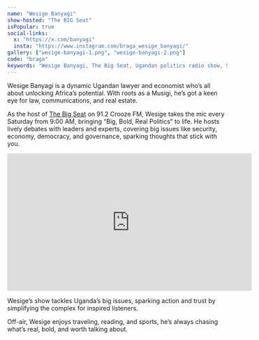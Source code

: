 ```yaml
---
name: "Wesige Banyagi"
show-hosted: "The BIG Seat"
isPopular: true
social-links:
  x: "https://x.com/banyagi"
  insta: "https://www.instagram.com/braga_wesige_banyagi/"
gallery: ["wesige-banyagi-1.png", "wesige-banyagi-2.png"]
code: "braga"
keywords: "Wesige Banyagi, The Big Seat, Ugandan politics radio show, 91.2 Crooze Fm Big Seat"
---
```


Wesige Banyagi is a dynamic Ugandan lawyer and economist who’s all about unlocking Africa’s potential. With roots as a Musigi, he’s got a keen eye for law, communications, and real estate.

As the host of [The Big Seat](/shows/big-seat) on 91.2 Crooze FM, Wesige takes the mic every Saturday from 9:00 AM, bringing “Big, Bold, Real Politics” to life. He hosts lively debates with leaders and experts, covering big issues like security, economy, democracy, and governance, sparking thoughts that stick with you.

<iframe width="560" height="315" src="https://www.youtube-nocookie.com/embed/jluQ5YNnlAg?si=yf3hXBIipQfmB9Vv&amp;controls=0" title="YouTube video player" frameborder="0" allow="accelerometer; autoplay; clipboard-write; encrypted-media; gyroscope; picture-in-picture; web-share" referrerpolicy="strict-origin-when-cross-origin" allowfullscreen></iframe>

Wesige’s show tackles Uganda’s big issues, sparking action and trust by simplifying the complex for inspired listeners.

Off-air, Wesige enjoys traveling, reading, and sports, he’s always chasing what’s real, bold, and worth talking about.
